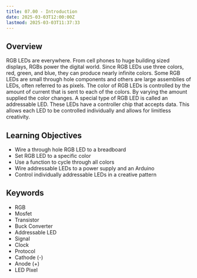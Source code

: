 ```yaml
---
title: 07.00 - Introduction
date: 2025-03-03T12:00:00Z
lastmod: 2025-03-03T11:37:33
---
```


## Overview

RGB LEDs are everywhere. From cell phones to huge building sized displays, RGBs power the digital world. Since RGB LEDs use three colors, red, green, and blue, they can produce nearly infinite colors. Some RGB LEDs are small through hole components and others are large assemblies of LEDs, often referred to as pixels. The color of RGB LEDs is controlled by the amount of current that is sent to each of the colors. By varying the amount supplied the color changes. A special type of RGB LED is called an addressable LED. These LEDs have a controller chip that accepts data. This allows each LED to be controlled individually and allows for limitless creativity.

## Learning Objectives

- Wire a through hole RGB LED to a breadboard
- Set RGB LED to a specific color
- Use a function to cycle through all colors
- Wire addressable LEDs to a power supply and an Arduino
- Control individually addressable LEDs in a creative pattern

## Keywords

- RGB
- Mosfet
- Transistor
- Buck Converter
- Addressable LED
- Signal
- Clock
- Protocol
- Cathode (-)
- Anode (+)
- LED Pixel
